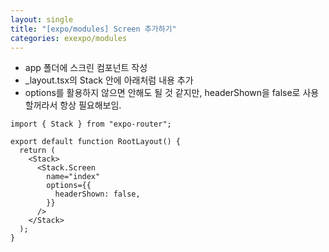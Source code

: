 ```yaml
---
layout: single
title: "[expo/modules] Screen 추가하기"
categories: exexpo/modules
---
```


- app 폴더에 스크린 컴포넌트 작성
- \_layout.tsx의 Stack 안에 아래처럼 내용 추가
- options를 활용하지 않으면 안해도 될 것 같지만, headerShown을 false로 사용할꺼라서 항상 필요해보임.

```tsx
import { Stack } from "expo-router";

export default function RootLayout() {
  return (
    <Stack>
      <Stack.Screen
        name="index"
        options={{
          headerShown: false,
        }}
      />
    </Stack>
  );
}
```
